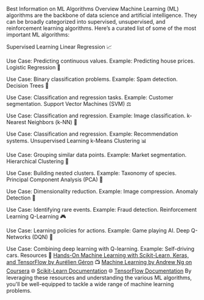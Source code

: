 Best Information on ML Algorithms
Overview
Machine Learning (ML) algorithms are the backbone of data science and artificial intelligence. They can be broadly categorized into supervised, unsupervised, and reinforcement learning algorithms. Here’s a curated list of some of the most important ML algorithms:

Supervised Learning
Linear Regression 📈

Use Case: Predicting continuous values.
Example: Predicting house prices.
Logistic Regression 🧩

Use Case: Binary classification problems.
Example: Spam detection.
Decision Trees 🌳

Use Case: Classification and regression tasks.
Example: Customer segmentation.
Support Vector Machines (SVM) ⚖️

Use Case: Classification and regression.
Example: Image classification.
k-Nearest Neighbors (k-NN) 👥

Use Case: Classification and regression.
Example: Recommendation systems.
Unsupervised Learning
k-Means Clustering 📊

Use Case: Grouping similar data points.
Example: Market segmentation.
Hierarchical Clustering 🌲

Use Case: Building nested clusters.
Example: Taxonomy of species.
Principal Component Analysis (PCA) 🧮

Use Case: Dimensionality reduction.
Example: Image compression.
Anomaly Detection 🚨

Use Case: Identifying rare events.
Example: Fraud detection.
Reinforcement Learning
Q-Learning 🎮

Use Case: Learning policies for actions.
Example: Game playing AI.
Deep Q-Networks (DQN) 🤖

Use Case: Combining deep learning with Q-learning.
Example: Self-driving cars.
Resources
📖 <a href="https://www.amazon.com/Hands-Machine-Learning-Scikit-Learn-TensorFlow/dp/1492032646">Hands-On Machine Learning with Scikit-Learn, Keras, and TensorFlow by Aurélien Géron</a>
📺 <a href="https://www.coursera.org/learn/machine-learning">Machine Learning by Andrew Ng on Coursera</a>
🌐 <a href="https://scikit-learn.org/stable/">Scikit-Learn Documentation</a>
🌐 <a href="https://www.tensorflow.org/">TensorFlow Documentation</a>
By leveraging these resources and understanding the various ML algorithms, you'll be well-equipped to tackle a wide range of machine learning problems.
